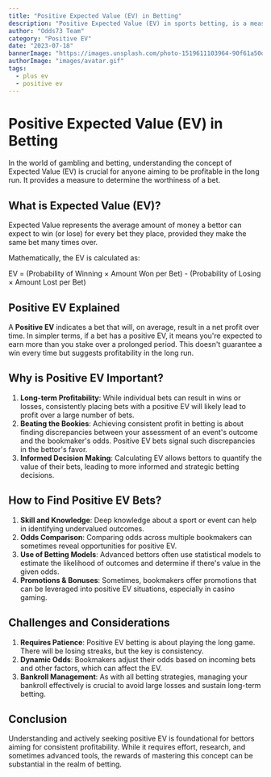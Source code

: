 ```yaml
---
title: "Positive Expected Value (EV) in Betting"
description: "Positive Expected Value (EV) in sports betting, is a measure to determine the worthiness of a bet."
author: "Odds73 Team"
category: "Positive EV"
date: "2023-07-18"
bannerImage: "https://images.unsplash.com/photo-1519611103964-90f61a50d3e6?ixlib=rb-4.0.3&ixid=MnwxMjA3fDB8MHxwaG90by1wYWdlfHx8fGVufDB8fHx8&auto=format&fit=crop&w=1168&q=80"
authorImage: "images/avatar.gif"
tags:
  - plus ev
  - positive ev
---
```


# Positive Expected Value (EV) in Betting

In the world of gambling and betting, understanding the concept of Expected Value (EV) is crucial for anyone aiming to be profitable in the long run. It provides a measure to determine the worthiness of a bet.

## What is Expected Value (EV)?

Expected Value represents the average amount of money a bettor can expect to win (or lose) for every bet they place, provided they make the same bet many times over.

Mathematically, the EV is calculated as:

EV = (Probability of Winning × Amount Won per Bet) - (Probability of Losing × Amount Lost per Bet)

## Positive EV Explained

A **Positive EV** indicates a bet that will, on average, result in a net profit over time. In simpler terms, if a bet has a positive EV, it means you're expected to earn more than you stake over a prolonged period. This doesn't guarantee a win every time but suggests profitability in the long run.

## Why is Positive EV Important?

1. **Long-term Profitability**: While individual bets can result in wins or losses, consistently placing bets with a positive EV will likely lead to profit over a large number of bets.
2. **Beating the Bookies**: Achieving consistent profit in betting is about finding discrepancies between your assessment of an event's outcome and the bookmaker's odds. Positive EV bets signal such discrepancies in the bettor's favor.
3. **Informed Decision Making**: Calculating EV allows bettors to quantify the value of their bets, leading to more informed and strategic betting decisions.

## How to Find Positive EV Bets?

1. **Skill and Knowledge**: Deep knowledge about a sport or event can help in identifying undervalued outcomes.
2. **Odds Comparison**: Comparing odds across multiple bookmakers can sometimes reveal opportunities for positive EV.
3. **Use of Betting Models**: Advanced bettors often use statistical models to estimate the likelihood of outcomes and determine if there's value in the given odds.
4. **Promotions & Bonuses**: Sometimes, bookmakers offer promotions that can be leveraged into positive EV situations, especially in casino gaming.

## Challenges and Considerations

1. **Requires Patience**: Positive EV betting is about playing the long game. There will be losing streaks, but the key is consistency.
2. **Dynamic Odds**: Bookmakers adjust their odds based on incoming bets and other factors, which can affect the EV.
3. **Bankroll Management**: As with all betting strategies, managing your bankroll effectively is crucial to avoid large losses and sustain long-term betting.

## Conclusion

Understanding and actively seeking positive EV is foundational for bettors aiming for consistent profitability. While it requires effort, research, and sometimes advanced tools, the rewards of mastering this concept can be substantial in the realm of betting.
